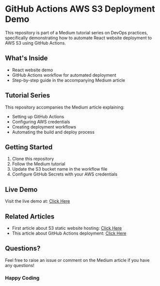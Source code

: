 # GitHub Actions AWS S3 Deployment Demo

This repository is part of a Medium tutorial series on DevOps practices, specifically demonstrating how to automate React website deployment to AWS S3 using GitHub Actions.

## What's Inside

* React website demo
* GitHub Actions workflow for automated deployment
* Step-by-step guide in the accompanying Medium article

## Tutorial Series

This repository accompanies the Medium article explaining:

* Setting up GitHub Actions
* Configuring AWS credentials
* Creating deployment workflows
* Automating the build and deploy process

## Getting Started

1. Clone this repository
2. Follow the Medium tutorial
3. Update the S3 bucket name in the workflow file
4. Configure GitHub Secrets with your AWS credentials

## Live Demo

Visit the live demo at: [Click Here](http://gh-actions-demo.s3-website.ap-south-1.amazonaws.com)

## Related Articles

* First article about S3 static website hosting: [Click Here](https://medium.com/@jayeshiitkgp1/hosting-your-first-static-website-on-aws-s3-e8e1e3849cbc)
* This article about GitHub Actions deployment: [Click Here](https://medium.com/@jayeshiitkgp1/automating-react-deployment-to-aws-s3-using-github-actions-a-step-by-step-guide-06bed44b5158)
## Questions?

Feel free to raise an issue or comment on the Medium article if you have any questions!

### Happy Coding
